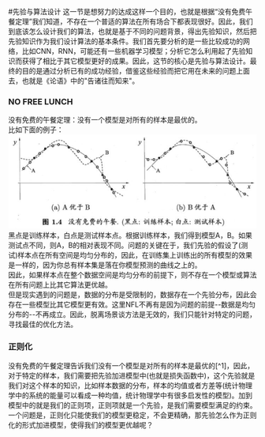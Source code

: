 #先验与算法设计
这一节是想努力的达成这样一个目的，也就是根据“没有免费午餐定理”我们知道，不存在一个普适的算法在所有场合下都表现很好。因此，我们到底该怎么设计我们的算法，也就是基于不同的问题背景，得出先验知识，然后把先验知识作为我们设计算法的基本条件。我们首先要分析的是一些比较成功的网络，比如CNN，RNN，可能还有一些机器学习模型；分析它怎么利用起了先验知识而获得了相比于其它模型更好的成果。因此，这节的核心是先验与算法设计。最终的目的是通过分析已有的成功经验，借鉴这些经验而把它用在未来的问题上面去，也就是《论语》中的"告诸往而知来"。  
### NO FREE LUNCH
没有免费的午餐定理：没有一个模型是对所有的样本是最优的。  
比如下面的例子：  
![](/assets/NO_FREE_LUNCH.png)  
黑点是训练样本，白点是测试样本点。根据训练样本，我们得到模型A，B。如果测试点不同，则A，B的相对表现不同。问题的关键在于，我们先验的假设了\(测试\)样本点在所有空间是均匀分布的，因此，在训练集上训练出的所有模型的效果是一样的，因为你总有样本集是落在你模型预测的曲线之上的。  
因此，如果样本点在整个数据空间是均匀分布的前提下，则不存在一个模型或算法在所有问题上比其它算法更优越。  
但是现实遇到的问题是，数据的分布是受限制的，数据存在一个先验分布，因此会存在一些模型比其它模型更有效。这里NFL不再有是因为问题的前提--数据是均匀分布的--不再成立。因此，脱离场景谈方法是无效的，我们只能针对特定的问题，寻找最佳的优化方法。

### 正则化

没有免费的午餐定理告诉我们没有一个模型是对所有的样本是最优的[^1]，因此，对于特定的样本，我们需要把先验加进模型中\(也就是损失函数中\)，这个先验就是我们对这个样本的知识，比如样本数据的分布，样本的均值或者方差等\(统计物理学中的系统的能量可以看成一种均值，统计物理学中有很多启发性的模型\)。加到模型中的就是我们的正则项，正则项就是一个先验，是我们需要模型满足的约束。  
一个问题是，正则化只能使我们的模型更稳定，不会更精确，那先验怎么作为正则化的形式加进模型，使得我们的模型更优越呢？  



